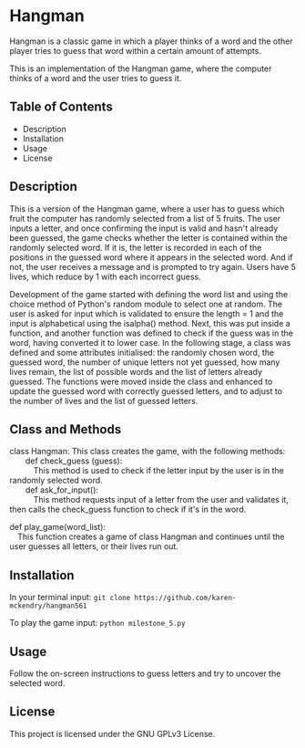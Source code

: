 # Hangman

Hangman is a classic game in which a player thinks of a word and the other player tries to guess that word within a certain amount of attempts.

This is an implementation of the Hangman game, where the computer thinks of a word and the user tries to guess it.

## Table of Contents

-  Description
-  Installation
-  Usage
-  License

## Description

This is a version of the Hangman game, where a user has to guess which fruit the computer has randomly selected from a list of 5 fruits. The user inputs a letter, and once confirming the input is valid and hasn't already been guessed, the game checks whether the letter is contained within the randomly selected word. If it is, the letter is recorded in each of the positions in the guessed word where it appears in the selected word. And if not, the user receives a message and is prompted to try again. Users have 5 lives, which reduce by 1 with each incorrect guess.

Development of the game started with defining the word list and using the choice method of Python's random module to select one at random. The user is asked for input which is validated to ensure the length = 1 and the input is alphabetical using the isalpha() method. Next, this was put inside a function, and another function was defined to check if the guess was in the word, having converted it to lower case. In the following stage, a class was defined and some attributes initialised: the randomly chosen word, the guessed word, the number of unique letters not yet guessed, how many lives remain, the list of possible words and the list of letters already guessed. The functions were moved inside the class and enhanced to update the guessed word with correctly guessed letters, and to adjust to the number of lives and the list of guessed letters.

## Class and Methods

class Hangman:
This class creates the game, with the following methods:
&emsp;&emsp;def check_guess (guess):   
&emsp;&emsp;&emsp;This method is used to check if the letter input by the user is in the randomly selected word.  
&emsp;&emsp;def ask_for_input():  
&emsp;&emsp;&emsp;This method requests input of a letter from the user and validates it, then calls the check_guess function to check if it's in the word.  
  
def play_game(word_list):  
&emsp;This function creates a game of class Hangman and continues until the user guesses all letters, or their lives run out.    

## Installation

In your terminal input: `git clone https://github.com/karen-mckendry/hangman561`

To play the game input: `python milestone_5.py`

## Usage

Follow the on-screen instructions to guess letters and try to uncover the selected word.

## License

This project is licensed under the GNU GPLv3 License.




